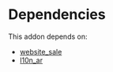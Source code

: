 # Dependencies

This addon depends on:

- [website_sale](https://github.com/bringout/oca-ocb-sale/tree/180760d29eed276994d9dc061dc7089d5bfe0014/odoo-bringout-oca-ocb-website_sale)
- [l10n_ar](https://github.com/bringout/oca-ocb-l10n_americas/tree/a5fdd4dbc123aec829e4d1f27d1b225407ea7f92/odoo-bringout-oca-ocb-l10n_ar)
